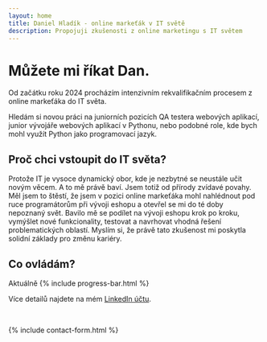 ```yaml
---
layout: home
title: Daniel Hladík - online markeťák v IT světě
description: Propojuji zkušenosti z online marketingu s IT světem
---
```


# Můžete mi říkat Dan.
Od začátku roku 2024 procházím intenzivním rekvalifikačním procesem z online markeťáka do IT světa.

Hledám si novou práci na juniorních pozicích QA testera webových aplikací, junior vývojáře webových aplikací v Pythonu, nebo podobné role, kde bych mohl využít Python jako programovací jazyk.

## Proč chci vstoupit do IT světa?
Protože IT je vysoce dynamický obor, kde je nezbytné se neustále učit novým věcem. A to mě právě baví. Jsem totiž od přírody zvídavé povahy. Měl jsem to štěstí, že jsem v pozici online markeťáka mohl nahlédnout pod ruce programátorům při vývoji eshopu a otevřel se mi do té doby nepoznaný svět. Bavilo mě se podílet na vývoji eshopu krok po kroku, vymýšlet nové funkcionality, testovat a navrhovat vhodná řešení problematických oblastí. Myslím si, že právě tato zkušenost mi poskytla solidní základy pro změnu kariéry.

## Co ovládám?
Aktuálně 
{% include progress-bar.html %}

Více detailů najdete na mém [LinkedIn účtu](https://www.linkedin.com/in/daniel-hladik/).

<p id="contact-form">&nbsp;<p>

{% include contact-form.html %}

<!--
{% include archive.html %}
-->
